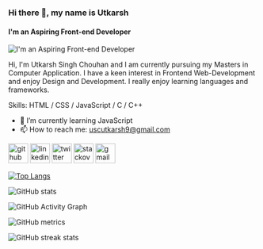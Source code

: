 ### Hi there 👋, my name is Utkarsh
#### I'm an Aspiring Front-end Developer
![I'm an Aspiring Front-end Developer](https://c.tenor.com/2uyENRmiUt0AAAAC/coding.gif)

Hi, I'm Utkarsh Singh Chouhan and I am currently pursuing my Masters in Computer Application. I have a keen interest in Frontend Web-Development and enjoy Design and Development. I really enjoy learning languages and frameworks.


Skills:  HTML / CSS / JavaScript / C / C++ 

- 🌱 I’m currently learning JavaScript 
- 📫 How to reach me: uscutkarsh9@gmail.com 


[<img src='https://cdn.jsdelivr.net/npm/simple-icons@3.0.1/icons/github.svg' alt='github' height='40'>](https://github.com/https://github.com/UtkarshSinghChouhan)  [<img src='https://cdn.jsdelivr.net/npm/simple-icons@3.0.1/icons/linkedin.svg' alt='linkedin' height='40'>](https://www.linkedin.com/in/https://www.linkedin.com/in/utkarsh-singh-chouhan-424551217//)  [<img src='https://cdn.jsdelivr.net/npm/simple-icons@3.0.1/icons/twitter.svg' alt='twitter' height='40'>](https://twitter.com/https://twitter.com/uscutkarsh9)  [<img src='https://cdn.jsdelivr.net/npm/simple-icons@3.0.1/icons/stackoverflow.svg' alt='stackoverflow' height='40'>](https://stackoverflow.com/users/https://stackoverflow.com/users/17155860/utkarsh-singh-chouhan?tab=profile)  [<img src='https://cdn.jsdelivr.net/npm/simple-icons@3.0.1/icons/gmail.svg' alt='gmail' height='40'>](uscutkarsh9@gmail.com)  

[![Top Langs](https://github-readme-stats.vercel.app/api/top-langs/?username=UtkarshSinghChouhan)](https://github.com/anuraghazra/github-readme-stats)

![GitHub stats](https://github-readme-stats.vercel.app/api?username=UtkarshSinghChouhan&show_icons=true)  

![GitHub Activity Graph](https://activity-graph.herokuapp.com/graph?username=UtkarshSinghChouhan)  

![GitHub metrics](https://metrics.lecoq.io/UtkarshSinghChouhan)  

![GitHub streak stats](https://github-readme-streak-stats.herokuapp.com/?user=UtkarshSinghChouhan)  

